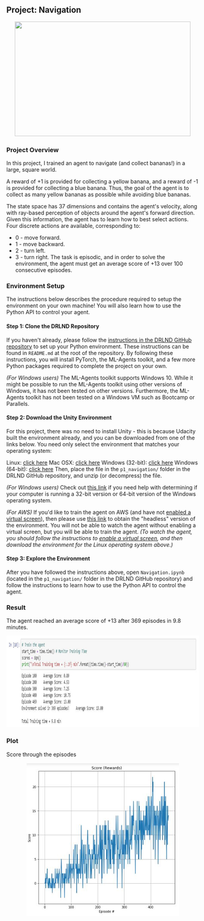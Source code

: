 ## Project: Navigation 

<p align="center">
  <img width="460" height="300" src="https://video.udacity-data.com/topher/2018/June/5b1ab4b0_banana/banana.gif">
</p>

### Project Overview
In this project, I trained an agent to navigate (and collect bananas!) in a large, square world.

A reward of +1 is provided for collecting a yellow banana, and a reward of -1 is provided for collecting a blue banana. Thus, the goal of the agent is to collect as many yellow bananas as possible while avoiding blue bananas.

The state space has 37 dimensions and contains the agent's velocity, along with ray-based perception of objects around the agent's forward direction. Given this information, the agent has to learn how to best select actions. Four discrete actions are available, corresponding to:

- 0 - move forward.
- 1 - move backward.
- 2 - turn left.
- 3 - turn right.
The task is episodic, and in order to solve the environment, the agent must get an average score of +13 over 100 consecutive episodes.

### Environment Setup

The instructions below describes the procedure required to setup the environment on your own machine! You will also learn how to use the Python API to control your agent.

#### Step 1: Clone the DRLND Repository
If you haven't already, please follow the [instructions in the DRLND GitHub repository](https://github.com/udacity/deep-reinforcement-learning#dependencies) to set up your Python environment. These instructions can be found in `README.md` at the root of the repository. By following these instructions, you will install PyTorch, the ML-Agents toolkit, and a few more Python packages required to complete the project on your own.

*(For Windows users)* The ML-Agents toolkit supports Windows 10. While it might be possible to run the ML-Agents toolkit using other versions of Windows, it has not been tested on other versions. Furthermore, the ML-Agents toolkit has not been tested on a Windows VM such as Bootcamp or Parallels.

#### Step 2: Download the Unity Environment
For this project, there was no need to install Unity - this is because Udacity built the environment already, and you can be downloaded from one of the links below. You need only select the environment that matches your operating system:

Linux: [click here](https://s3-us-west-1.amazonaws.com/udacity-drlnd/P1/Banana/Banana_Linux.zip)
Mac OSX: [click here](https://s3-us-west-1.amazonaws.com/udacity-drlnd/P1/Banana/Banana.app.zip)
Windows (32-bit): [click here](https://s3-us-west-1.amazonaws.com/udacity-drlnd/P1/Banana/Banana_Windows_x86.zip)
Windows (64-bit): [click here](https://s3-us-west-1.amazonaws.com/udacity-drlnd/P1/Banana/Banana_Windows_x86_64.zip)
Then, place the file in the `p1_navigation/` folder in the DRLND GitHub repository, and unzip (or decompress) the file.

*(For Windows users)* Check out [this link](https://support.microsoft.com/en-us/help/827218/how-to-determine-whether-a-computer-is-running-a-32-bit-version-or-64) if you need help with determining if your computer is running a 32-bit version or 64-bit version of the Windows operating system.

*(For AWS)* If you'd like to train the agent on AWS (and have not [enabled a virtual screen](https://github.com/Unity-Technologies/ml-agents/blob/master/docs/Training-on-Amazon-Web-Service.md)), then please use [this link](https://s3-us-west-1.amazonaws.com/udacity-drlnd/P1/Banana/Banana_Linux_NoVis.zip) to obtain the "headless" version of the environment. You will not be able to watch the agent without enabling a virtual screen, but you will be able to train the agent. *(To watch the agent, you should follow the instructions to [enable a virtual screen](https://github.com/Unity-Technologies/ml-agents/blob/master/docs/Training-on-Amazon-Web-Service.md), and then download the environment for the Linux operating system above.)*

#### Step 3: Explore the Environment
After you have followed the instructions above, open `Navigation.ipynb` (located in the `p1_navigation/` folder in the DRLND GitHub repository) and follow the instructions to learn how to use the Python API to control the agent.

### Result

The agent reached an average score of +13 after 369 episodes in 9.8 minutes.

<p align="center">
  <img width="1092" height="239" src="https://raw.githubusercontent.com/kennydukor/DEEP-REINFORCEMENT-LEARNING-NANODEGREE/master/Navigation%20Project/number_episodes.jpg">
</p>

### Plot

Score through the episodes
<p align="center">
  <img width="399" height="401" src="https://raw.githubusercontent.com/kennydukor/DEEP-REINFORCEMENT-LEARNING-NANODEGREE/master/Navigation%20Project/plot.jpg">
</p>
